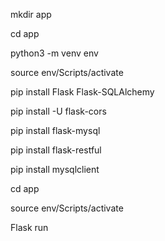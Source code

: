 <!-- create project -->

mkdir app

cd app

python3 -m venv env

source env/Scripts/activate

pip install Flask Flask-SQLAlchemy

pip install -U flask-cors

pip install flask-mysql

pip install flask-restful

pip install mysqlclient 

<!-- start project -->

cd app

source env/Scripts/activate

Flask run
